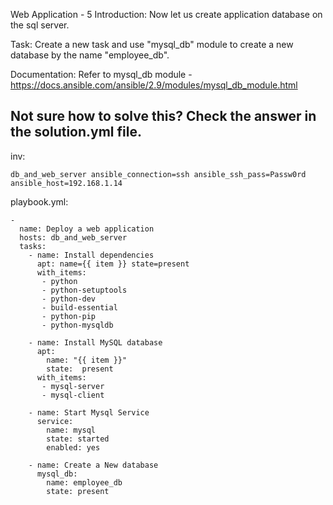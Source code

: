 Web Application - 5
Introduction: Now let us create application database on the sql server. 

Task: Create a new task and use "mysql_db" module to create a new database by the name "employee_db". 

Documentation: Refer to mysql_db module - https://docs.ansible.com/ansible/2.9/modules/mysql_db_module.html

Not sure how to solve this? Check the answer in the solution.yml file.
--------------------------------------------------------------------

inv:
```
db_and_web_server ansible_connection=ssh ansible_ssh_pass=Passw0rd ansible_host=192.168.1.14
```

playbook.yml:
```
-
  name: Deploy a web application
  hosts: db_and_web_server
  tasks:
    - name: Install dependencies
      apt: name={{ item }} state=present
      with_items:
       - python
       - python-setuptools
       - python-dev
       - build-essential
       - python-pip
       - python-mysqldb

    - name: Install MySQL database
      apt:
        name: "{{ item }}"
        state:  present
      with_items:
       - mysql-server
       - mysql-client

    - name: Start Mysql Service
      service:
        name: mysql
        state: started
        enabled: yes
        
    - name: Create a New database
      mysql_db:
        name: employee_db
        state: present
        
```
